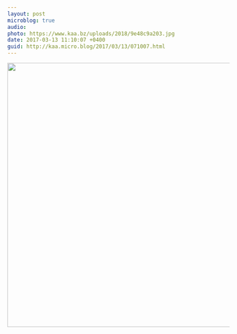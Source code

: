 ```yaml
---
layout: post
microblog: true
audio: 
photo: https://www.kaa.bz/uploads/2018/9e48c9a203.jpg
date: 2017-03-13 11:10:07 +0400
guid: http://kaa.micro.blog/2017/03/13/071007.html
---
```



<img src="https://www.kaa.bz/uploads/2018/9e48c9a203.jpg" width="600" height="600" />
